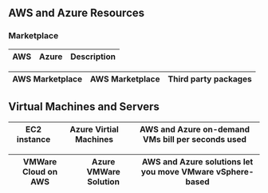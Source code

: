 ## AWS and Azure Resources
### Marketplace
|        AWS             |        Azure           |      Description     |
| ---------------------- | ---------------------- |----------------------|

| AWS Marketplace         | AWS Marketplace       | Third party packages |
| ---------------------- | ---------------------- |----------------------|

## Virtual Machines and Servers
| EC2 instance  | Azure Virtial Machines | AWS and Azure on-demand VMs bill per seconds used |
| ---------------------- | ---------------------- | ---------------------- |

| VMWare Cloud on AWS    | Azure VMWare Solution  | AWS and Azure solutions let you move VMware vSphere-based |
| ---------------------- | ---------------------- | ---------------------- |




